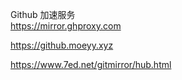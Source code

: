 Github 加速服务    
https://mirror.ghproxy.com

https://github.moeyy.xyz

https://www.7ed.net/gitmirror/hub.html
